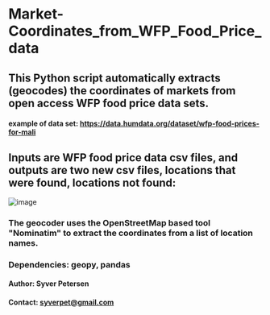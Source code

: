 # Market-Coordinates_from_WFP_Food_Price_data
## This Python script automatically extracts (geocodes) the coordinates of markets from open access WFP food price data sets. 
#### example of data set: https://data.humdata.org/dataset/wfp-food-prices-for-mali


## Inputs are WFP food price data csv files, and outputs are two new csv files, locations that were found, locations not found:
![image](https://user-images.githubusercontent.com/78020605/118402909-e1b9cd80-b663-11eb-9b4f-c1c017e49798.png)


### The geocoder uses the OpenStreetMap based  tool "Nominatim" to extract the coordinates from a list of location names. 
### Dependencies: geopy, pandas

#### Author: Syver Petersen
#### Contact: syverpet@gmail.com
